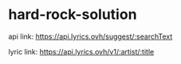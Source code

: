 # hard-rock-solution
api link: https://api.lyrics.ovh/suggest/:searchText

lyric link: https://api.lyrics.ovh/v1/:artist/:title
